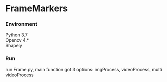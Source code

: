 # FrameMarkers
### Environment
Python 3.7  
Opencv 4.*  
Shapely  
### Run  
run Frame.py, main function got 3 options: imgProcess, videoProcess, multi videoProcess  
